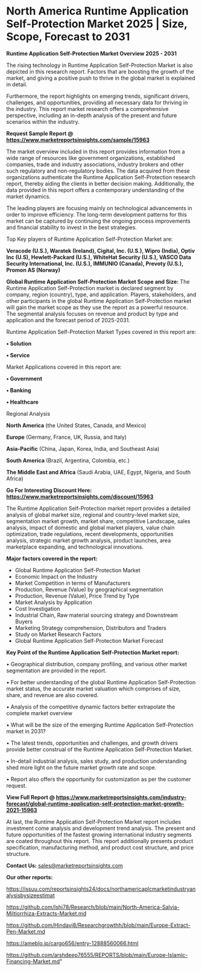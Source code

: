 # North America Runtime Application Self-Protection Market 2025 | Size, Scope, Forecast to 2031

<Strong> Runtime Application Self-Protection Market Overview 2025 - 2031</strong>

The rising technology in Runtime Application Self-Protection Market is also depicted in this research report. Factors that are boosting the growth of the market, and giving a positive push to thrive in the global market is explained in detail.

Furthermore, the report highlights on emerging trends, significant drivers, challenges, and opportunities, providing all necessary data for thriving in the industry. This report market research offers a comprehensive perspective, including an in-depth analysis of the present and future scenarios within the industry.

<strong>Request Sample Report @ <a href=https://www.marketreportsinsights.com/sample/15963>https://www.marketreportsinsights.com/sample/15963</a></strong>

The market overview included in this report provides information from a wide range of resources like government organizations, established companies, trade and industry associations, industry brokers and other such regulatory and non-regulatory bodies. The data acquired from these organizations authenticate the Runtime Application Self-Protection research report, thereby aiding the clients in better decision making. Additionally, the data provided in this report offers a contemporary understanding of the market dynamics.

The leading players are focusing mainly on technological advancements in order to improve efficiency. The long-term development patterns for this market can be captured by continuing the ongoing process improvements and financial stability to invest in the best strategies.

Top Key players of Runtime Application Self-Protection Market are:

<strong>Veracode (U.S.), Waratek (Ireland), Cigital, Inc. (U.S.), Wipro (India), Optiv Inc (U.S), Hewlett-Packard (U.S.), WhiteHat Security (U.S.), VASCO Data Security International, Inc. (U.S.), IMMUNIO (Canada), Prevoty (U.S.), Promon AS (Norway)</strong>

<strong><b>Global Runtime Application Self-Protection Market Scope and Size:</b></strong>
The Runtime Application Self-Protection market is declared segment by company, region (country), type, and application. Players, stakeholders, and other participants in the global Runtime Application Self-Protection market will gain the market scope as they use the report as a powerful resource. The segmental analysis focuses on revenue and product by type and application and the forecast period of 2025-2031.

Runtime Application Self-Protection Market Types covered in this report are:

<strong>• Solution

• Service</strong>

Market Applications covered in this report are:

<strong>• Government

• Banking

• Healthcare</strong> 

Regional Analysis

<strong>North America</strong> (the United States, Canada, and Mexico)

<strong>Europe</strong> (Germany, France, UK, Russia, and Italy)

<strong>Asia-Pacific</strong> (China, Japan, Korea, India, and Southeast Asia)

<strong>South America</strong> (Brazil, Argentina, Colombia, etc.)

<strong>The Middle East and Africa</strong> (Saudi Arabia, UAE, Egypt, Nigeria, and South Africa)

<strong>Go For Interesting Discount Here: <a href=https://www.marketreportsinsights.com/discount/15963>https://www.marketreportsinsights.com/discount/15963</a></strong>

The Runtime Application Self-Protection market report provides a detailed analysis of global market size, regional and country-level market size, segmentation market growth, market share, competitive Landscape, sales analysis, impact of domestic and global market players, value chain optimization, trade regulations, recent developments, opportunities analysis, strategic market growth analysis, product launches, area marketplace expanding, and technological innovations.

<strong><b>Major factors covered in the report:</b></strong>
<ul>
  <li>Global Runtime Application Self-Protection Market </li>
  <li>Economic Impact on the Industry</li>
  <li>Market Competition in terms of Manufacturers</li>
  <li>Production, Revenue (Value) by geographical segmentation</li>
  <li>Production, Revenue (Value), Price Trend by Type</li>
  <li>Market Analysis by Application</li>
  <li>Cost Investigation</li>
  <li>Industrial Chain, Raw material sourcing strategy and Downstream Buyers</li>
  <li>Marketing Strategy comprehension, Distributors and Traders</li>
  <li>Study on Market Research Factors</li>
  <li>Global Runtime Application Self-Protection Market Forecast</li>
</ul>

<strong><b>Key Point of the Runtime Application Self-Protection Market report:</b></strong>

• Geographical distribution, company profiling, and various other market segmentation are provided in the report.

• For better understanding of the global Runtime Application Self-Protection market status, the accurate market valuation which comprises of size, share, and revenue are also covered.

• Analysis of the competitive dynamic factors better extrapolate the complete market overview

• What will be the size of the emerging Runtime Application Self-Protection market in 2031?

• The latest trends, opportunities and challenges, and growth drivers provide better construal of the Runtime Application Self-Protection Market.

• In-detail industrial analysis, sales study, and production understanding shed more light on the future market growth rate and scope.

• Report also offers the opportunity for customization as per the customer request.

<strong><b>View Full Report @ <a href=https://www.marketreportsinsights.com/industry-forecast/global-runtime-application-self-protection-market-growth-2021-15963>https://www.marketreportsinsights.com/industry-forecast/global-runtime-application-self-protection-market-growth-2021-15963</a></b></strong>


At last, the Runtime Application Self-Protection Market report includes investment come analysis and development trend analysis. The present and future opportunities of the fastest growing international industry segments are coated throughout this report. This report additionally presents product specification, manufacturing method, and product cost structure, and price structure.

<strong>Contact Us:</strong>
sales@marketreportsinsights.com

<strong>Our other reports:</strong>

<a href=https://issuu.com/reportsinsights24/docs/northamericaplcmarketindustryanalysisbysizeestimat>https://issuu.com/reportsinsights24/docs/northamericaplcmarketindustryanalysisbysizeestimat</a>

<a href=https://github.com/Ishi78/Research/blob/main/North-America-Salvia-Miltiorrhiza-Extracts-Market.md>https://github.com/Ishi78/Research/blob/main/North-America-Salvia-Miltiorrhiza-Extracts-Market.md</a>

<a href=https://github.com/Hindavi8/Researchgrowthh/blob/main/Europe-Extract-Pen-Market.md>https://github.com/Hindavi8/Researchgrowthh/blob/main/Europe-Extract-Pen-Market.md</a>

<a href=https://ameblo.jp/cargo656/entry-12888560066.html>https://ameblo.jp/cargo656/entry-12888560066.html</a>

<a href=https://github.com/arshdeep76555/REPORTS/blob/main/Europe-Islamic-Financing-Market.md>https://github.com/arshdeep76555/REPORTS/blob/main/Europe-Islamic-Financing-Market.md</a>"

